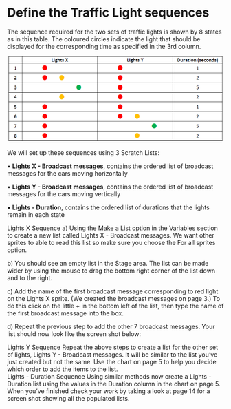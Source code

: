 # Define the Traffic Light sequences

The sequence required for the two sets of traffic lights is shown by 8 states as in this table.  The coloured circles indicate the light that should be displayed for the corresponding time as specified in the 3rd column.

![lights table](Sequences01.png "Sequences01")

We will set up these sequences using 3 Scratch Lists:

• **Lights X - Broadcast messages**, contains the ordered list of broadcast messages for the cars moving horizontally

• **Lights Y - Broadcast messages**, contains the ordered list of broadcast messages for the cars moving vertically

• **Lights - Duration**, contains the ordered list of durations that the lights remain in each state

Lights X Sequence
a) Using the Make a List option in the Variables section to create a new list called Lights X - Broadcast messages.  We want other sprites to able to read this list so make sure you choose the For all sprites option.
 
 
b) You should see an empty list in the Stage area.  The list can be made wider by using the mouse to drag the bottom right corner of the list down and to the right.
 	 

c) Add the name of the first broadcast message corresponding to red light on the Lights X sprite. (We created the broadcast messages on page 3.) To do this click on the little + in the bottom left of the list, then type the name of the first broadcast message into the box. 
 	 

d) Repeat the previous step to add the other 7 broadcast messages.   Your list should now look like the screen shot below:
 
Lights Y Sequence
Repeat the above steps to create a list for the other set of lights, Lights Y - Broadcast messages.   It will be similar to the list you’ve just created but not the same.   Use the chart on page 5 to help you decide which order to add the items to the list.   
Lights - Duration Sequence
Using similar methods now create a Lights - Duration list using the values in the Duration column in the chart on page 5.
When you’ve finished check your work by taking a look at page 14 for a screen shot showing all the populated lists.



